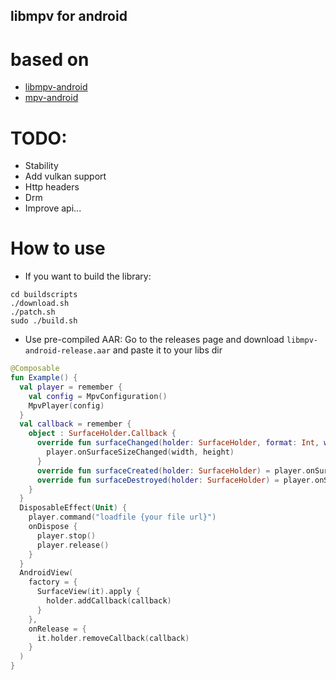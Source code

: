 ## libmpv for android

# based on
- [libmpv-android](https://github.com/jarnedemeulemeester/libmpv-android)
- [mpv-android](https://github.com/mpv-android/mpv-android)

# TODO:
- Stability
- Add vulkan support
- Http headers
- Drm
- Improve api...

# How to use
- If you want to build the library:
```shell
cd buildscripts
./download.sh
./patch.sh
sudo ./build.sh
```
- Use pre-compiled AAR:
Go to the releases page and download `libmpv-android-release.aar` and paste it to your libs dir

```kotlin
@Composable
fun Example() {
  val player = remember {
    val config = MpvConfiguration()
    MpvPlayer(config)
  }
  val callback = remember {
    object : SurfaceHolder.Callback {
      override fun surfaceChanged(holder: SurfaceHolder, format: Int, width: Int, height: Int) {
        player.onSurfaceSizeChanged(width, height)
      }
      override fun surfaceCreated(holder: SurfaceHolder) = player.onSurfaceCreated(holder.surface)
      override fun surfaceDestroyed(holder: SurfaceHolder) = player.onSurfaceDestroyed()
    }
  }
  DisposableEffect(Unit) {
    player.command("loadfile {your file url}")
    onDispose {
      player.stop()
      player.release()
    }
  }
  AndroidView(
    factory = {
      SurfaceView(it).apply {
        holder.addCallback(callback)
      }
    },
    onRelease = {
      it.holder.removeCallback(callback)
    }
  )
}

```
